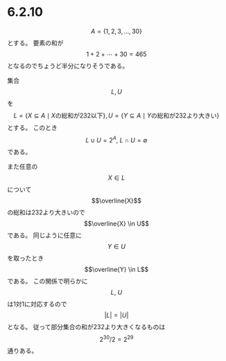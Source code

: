 # 6.2.10

$$A=\{1,2,3,\ldots,30\}$$とする。
要素の和が$$1+2+\cdots+30 = 465$$となるのでちょうど半分になりそうである。

集合$$L,U$$を$$L=\{X \subseteq A \mid X\text{の総和が232以下}\}, U=\{Y \subseteq A \mid Y\text{の総和が232より大きい}\}$$とする。
このとき$$L \cup U = 2^A,\ L \cap U = \emptyset$$である。

また任意の$$X \in L$$について$$\overline{X}$$の総和は232より大きいので$$\overline{X} \in U$$である。
同じように任意に$$Y \in U$$を取ったとき$$\overline{Y} \in L$$である。
この関係で明らかに$$L,\ U$$は1対1に対応するので$$|L| = |U|$$となる。
従って部分集合の和が232より大きくなるものは$$2^{30}/2 = 2^{29}$$通りある。